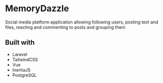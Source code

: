 # MemoryDazzle

Social media platform application allowing following users, posting text and files, reacting and commenting to posts and grouping them

## Built with

-   Laravel
-   TailwindCSS
-   Vue
-   InertiaJS
-   PostgreSQL
